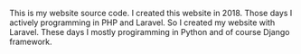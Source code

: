 This is my website source code.
I created this website in 2018.
Those days I actively programming in PHP and Laravel. So I created my website with Laravel.
These days I mostly progiramming in Python and of course Django framework.
